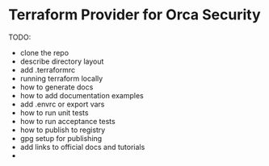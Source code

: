 # Terraform Provider for Orca Security

TODO:
- clone the repo
- describe directory layout
- add .terraformrc
- running terraform locally
- how to generate docs
- how to add documentation examples
- add .envrc or export vars
- how to run unit tests
- how to run acceptance tests
- how to publish to registry
- gpg setup for publishing
- add links to official docs and tutorials
- 